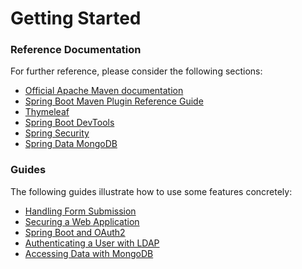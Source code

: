 # Getting Started

### Reference Documentation
For further reference, please consider the following sections:

* [Official Apache Maven documentation](https://maven.apache.org/guides/index.html)
* [Spring Boot Maven Plugin Reference Guide](https://docs.spring.io/spring-boot/docs/2.2.4.RELEASE/maven-plugin/)
* [Thymeleaf](https://docs.spring.io/spring-boot/docs/2.2.4.RELEASE/reference/htmlsingle/#boot-features-spring-mvc-template-engines)
* [Spring Boot DevTools](https://docs.spring.io/spring-boot/docs/2.2.4.RELEASE/reference/htmlsingle/#using-boot-devtools)
* [Spring Security](https://docs.spring.io/spring-boot/docs/2.2.4.RELEASE/reference/htmlsingle/#boot-features-security)
* [Spring Data MongoDB](https://docs.spring.io/spring-boot/docs/2.2.4.RELEASE/reference/htmlsingle/#boot-features-mongodb)

### Guides
The following guides illustrate how to use some features concretely:

* [Handling Form Submission](https://spring.io/guides/gs/handling-form-submission/)
* [Securing a Web Application](https://spring.io/guides/gs/securing-web/)
* [Spring Boot and OAuth2](https://spring.io/guides/tutorials/spring-boot-oauth2/)
* [Authenticating a User with LDAP](https://spring.io/guides/gs/authenticating-ldap/)
* [Accessing Data with MongoDB](https://spring.io/guides/gs/accessing-data-mongodb/)

